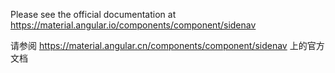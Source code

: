 Please see the official documentation at <https://material.angular.io/components/component/sidenav>

请参阅 <https://material.angular.cn/components/component/sidenav> 上的官方文档